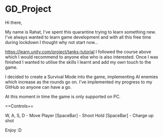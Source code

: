 # GD_Project

Hi there,

My name is Rahat, I've spent this quarantine trying to learn something new.
I've always wanted to learn game development and with all this free time during lockdown I thought why not start now...

https://learn.unity.com/project/tanks-tutorial
I followed the course above which I would recommend to anyone else who is also interested. Once I was finished I wanted to utilise the skills I learnt and add my own touch to the game.

I decided to create a Survival Mode into the game, implementing AI enemies which increase as the rounds go on. I've implemented my progress to my GitHub so anyone can have a go. 

At this moment in time the game is only supported on PC.

==Controls==

W, A, S, D - Move Player
[SpaceBar] - Shoot
Hold [SpaceBar] - Charge up shot

Enjoy :D
